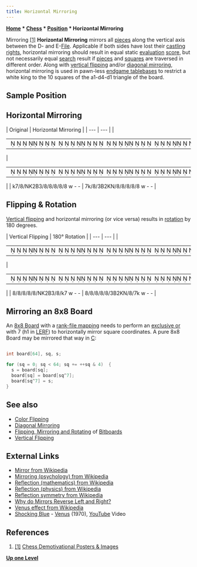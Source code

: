 ```yaml
---
title: Horizontal Mirroring
---
```

**[Home](Home "Home") * [Chess](Chess "Chess") * [Position](Chess_Position "Chess Position") * Horizontal Mirroring**

[](http://bestdemotivationalposters.com/delusion/) Mirroring <a id="cite-note-1" href="#cite-ref-1">[1]</a>
**Horizontal Mirroring** mirrors all [pieces](Pieces "Pieces") along the vertical axis between the D- and E-[File](Files "Files"). Applicable if both sides have lost their [castling rights](Castling_Rights "Castling Rights"), horizontal mirroring should result in equal static [evaluation](Evaluation "Evaluation") [score](Score "Score"), but not necessarily equal [search](Search "Search") result if [pieces](Pieces "Pieces") and [squares](Squares "Squares") are traversed in different order. Along with [vertical flipping](Vertical_Flipping "Vertical Flipping") and/or [diagonal mirroring](Diagonal_Mirroring "Diagonal Mirroring"), horizontal mirroring is used in pawn-less [endgame tablebases](Endgame_Tablebases "Endgame Tablebases") to restrict a white king to the 10 squares of the a1-d4-d1 triangle of the board.

## Sample Position

## Horizontal Mirroring

|  Original
|  Horizontal Mirroring
|
| --- | --- |
|

|  |
| --- |
|                                                                                             ♚               ♘♔  ♗                                            |

|

|  |
| --- |
|                                                                                                    ♚           ♗  ♔♘                                         |

|
|  k7/8/NK2B3/8/8/8/8/8 w - -
|  7k/8/3B2KN/8/8/8/8/8 w - -
|

## Flipping & Rotation

[Vertical flipping](Vertical_Flipping "Vertical Flipping") and horizontal mirroring (or vice versa) results in [rotation](https://en.wikipedia.org/wiki/Rotation_%28mathematics%29) by 180 degrees.

|  Vertical Flipping
|  180° Rotation
|
| --- | --- |
|

|  |
| --- |
|                                                                                                                                     ♘♔  ♗           ♚        |

|

|  |
| --- |
|                                                                                                                                        ♗  ♔♘               ♚ |

|
|  8/8/8/8/8/NK2B3/8/k7 w - -
|  8/8/8/8/8/3B2KN/8/7k w - -
|

## Mirroring an 8x8 Board

An [8x8 Board](8x8_Board "8x8 Board") with a [rank-file mapping](Squares "Squares") needs to perform an [exclusive or](General_Setwise_Operations#ExclusiveOr "General Setwise Operations") with 7 (h1 in [LERF](Square_Mapping_Considerations#LittleEndianRankFileMapping "Square Mapping Considerations")) to horizontally mirror square coordinates. A pure 8x8 Board may be mirrored that way in [C](C "C"):

```C++

int board[64], sq, s;

for (sq = 0; sq < 64; sq += ++sq & 4)  {
  s = board[sq];
  board[sq] = board[sq^7];
  board[sq^7] = s;
}

```

## See also

- [Color Flipping](Color_Flipping "Color Flipping")
- [Diagonal Mirroring](Diagonal_Mirroring "Diagonal Mirroring")
- [Flipping, Mirroring and Rotating](Flipping_Mirroring_and_Rotating "Flipping Mirroring and Rotating") of [Bitboards](Bitboards "Bitboards")
- [Vertical Flipping](Vertical_Flipping "Vertical Flipping")

## External Links

- [Mirror from Wikipedia](https://en.wikipedia.org/wiki/Mirror)
- [Mirroring (psychology) from Wikipedia](https://en.wikipedia.org/wiki/Mirroring_%28psychology%29)
- [Reflection (mathematics) from Wikipedia](https://en.wikipedia.org/wiki/Reflection_%28mathematics%29)
- [Reflection (physics) from Wikipedia](https://en.wikipedia.org/wiki/Reflection_%28physics%29)
- [Reflection symmetry from Wikipedia](https://en.wikipedia.org/wiki/Reflection_symmetry)
- [Why do Mirrors Reverse Left and Right?](http://math.ucr.edu/home/baez/physics/General/mirrors.html)
- [Venus effect from Wikipedia](https://en.wikipedia.org/wiki/Venus_effect)
- [Shocking Blue](Category:Shocking_Blue "Category:Shocking Blue") - [Venus](<https://en.wikipedia.org/wiki/Venus_(Shocking_Blue_song)>) (1970), [YouTube](https://en.wikipedia.org/wiki/YouTube) Video

## References

1. <a id="cite-ref-1" href="#cite-note-1">[1]</a> [Chess Demotivational Posters & Images](http://bestdemotivationalposters.com/tag/chess/)

**[Up one Level](Chess_Position "Chess Position")**

